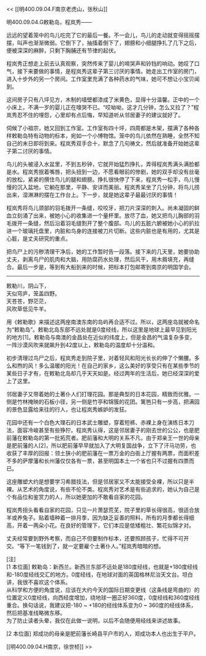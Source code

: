 << [[明400.09.04.F南京老虎山，张秋山]]

明400.09.04.G敕勒岛，程岚秀——

远远的望着笼中的鸟儿吃完了它的最后一餐。不一会儿，鸟儿的走动就变得摇摇摆摆，叫声也渐渐微弱。它倒下了，抽搐着倒下了，翅膀和小细腿挣扎了几下之后，便被深深的麻醉，只剩下胸脯还有节律的起伏。

程岚秀正想走上前去认真观察，突然传来了婴儿的啼哭声和铃铛的响动。她叹了口气，接下来要做的事情，是程岚秀这辈子第三讨厌的事情。她走出工作室的房门，进入十步外的另一个房间。工作室里充满了各种药水的气味，她可不想让小宝贝闻到。

这间房子只有八坪见方，木制的墙壁都漆成了米黄色，显得十分温馨。正中的一个小床上，不满一岁的婴儿正在嚎哭不已。“哎呦呦，这才几分钟，怎么又拉了？”程岚秀忍不住的埋怨，心里却有点后悔，早知道听从邻居妻子的建议就好了。

伺候了小祖宗，她又回到工作室。工作室有四十坪，四周都是木架，摆满了各种各样敕勒岛特有动物的标本，宛如一个小博物馆。笼中的鸟儿依然在熟睡，全然不知自己的末日即将到来。程岚秀双手合十，默念了几句祷文，然后就准备开始她这辈子第二讨厌的事情。

鸟儿的头被浸入水盆里，不到五秒钟，它就开始猛烈挣扎，弄得程岚秀满头满脸都是水。程岚秀抿着嘴唇，把头扭到一边，不愿看眼前的惨剧，她的双手却没有丝毫的放松，紧紧的撰住鸟儿的腿和翅膀。挣扎很快停了下来，程岚秀一松手，鸟儿慢慢的沉入盆地，它躺在那里，平静、安详而美丽。程岚秀呆坐了几分钟，将鸟儿捞出来，湿淋淋的摆在工作台上。下一步，就是她这辈子最最讨厌的事情！

程岚秀将鸟儿颈部的羽毛拨开一条缝，咬咬牙，把刀片深深的刺入。尚未凝固的鲜血立刻涌了出来，被她小心的收集进一个量杯里。放尽了血，她又把鸟儿胸部的羽毛拨开一条缝，然后沿着羽毛缝割开了整个腹部。鸟儿的五脏六腑被她小心的扒拉进一个玻璃托盘里，内脏和鸟身的连接被刀片切断。这些内脏也是有用的，尤其是心脏，是丈夫研究的重点。

把鸟尸上的污秽清理干净后，她的工作暂时告一段落。接下来的几天里，她要协助丈夫，剥离鸟尸的肌肉和大脑，用防腐药水处理，然后风干，用木屑填充，再缝合。最后一步是，等到有大船到来的时候，把标本打包邮寄到南京的明国学会。

***

敕勒川，阴山下，  
天似穹庐，笼盖四野。  
天苍苍，野茫茫，  
风吹草低见牛羊。

用《敕勒歌》来描述这两座南澳东南的岛屿再合适不过。所以，这两座岛就被命名为“敕勒岛”。敕勒北岛东部不远处就是0度经线，所以这里是地球上最早见到阳光的地方[1]。敕勒岛与南澳的金昌处在近似的纬度上，但是金昌的气温复杂多变，一阵沙漠风吹来就飙升到42度以上，敕勒岛的温度却十分温和。

初步清理过鸟尸之后，程岚秀走到院子里，对着轻风和阳光长长的伸了个懒腰。多么和煦的风！多么温暖的阳光！在自己的家乡，这么美好的享受只有在某些季节的某些日子才有，在敕勒北岛却几乎天天如是。经过两年的生活后，她已经深深的爱上了这里。

邻居妻子又带着她的土著仆人们打理花园。那是典型的日本花园，精致而优雅。一侧是竹林掩映的石板小径，另一侧是竹亭和锦簇的花团。篱笆只有一步高，把满园的景色显露给来往的行人，也让程岚秀嫉妒的发狂。

花园中还有一个白色大理石的日本武士雕塑，穿着短裤、赤裸上身在演练日本刀法，面容冷峻甚至有些狰狞。程岚秀认得，这是邻居妻子的刚去世的公公，也是肥前藩在敕勒岛的第一批拓荒者。肥前藩和大明的关系不凡，由于郑亲王一世的母亲是肥前藩的人[2]，所以肥前藩早早就加入了大明复国战争，立下了汗马功劳，也收获了丰厚的回报：领土狭小的肥前藩在一票万金的白衙上厅握有两票，而面积差不多的萨摩藩和长州藩仅仅各有一票，甚至明国本土一个省也只不过握有四票而已。

这座雕塑大约是想要学习希腊技法，但是邻居家又不太能接受全裸，所以只是半裸。从艺术的角度说，有些不伦不类。程岚秀对艺术是有些追求的，她认为自己是个有品位和鉴赏力的人，所以她更加的不敢看自家的花园。

程岚秀扭头看看自家的花园，只见一片萧瑟荒芜，院子里的草长得很高，很适合放羊或养兔子。贴着墙种着一排月季，因为缺乏妥善的照料，所有的月季都长得细高，开着一两朵小花。在良好的管理下，它们本应是低矮粗壮、繁花似锦才对。

丈夫经常要到野外考察，而自己不但要制作标本，还要照顾孩子，忙得不可开交。“等下一笔钱到了，就一定要雇个土著仆人。”程岚秀暗暗的想。

[注]  
[1 本位面] 敕勒岛：新西兰。新西兰东部不远处是180度经线，也就是+180度经线和-180度经线交汇的地方。0度经线，在地球对面的英国格林尼治天文台。坦白讲，我很不喜欢这个体系。  
从科学和方便的角度说，应该在大约今天的国际日期变更线（这条线是弯曲的）的位置定义0度经线，向西经度增加，绕地球一圈正好360度，0度经线和360度经线重合。换句话说，我建议把-180 ~ +180的经线体系变为0 ~ 360度的经线体系，然后把基准线略微东移。  
为了防止读者头晕，我仅在此做一说明，以后不会随便用经线来讲述故事。

[2 本位面] 郑成功的母亲是肥前藩长崎县平户市的人，郑成功本人也出生于平户。

[[明400.09.04.H南京，徐世桢]] >>


